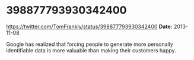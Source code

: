 # 398877793930342400
https://twitter.com/TomFrankly/status/398877793930342400
**Date:** 2013-11-08

Google has realized that forcing people to generate more personally identifiable data is more valuable than making their customers happy.
